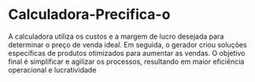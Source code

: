 # Calculadora-Precifica-o
A calculadora utiliza os custos e a margem de lucro desejada para determinar o preço de venda ideal. Em seguida, o gerador criou soluções específicas de produtos otimizados para aumentar as vendas. O objetivo final é simplificar e agilizar os processos, resultando em maior eficiência operacional e lucratividade
